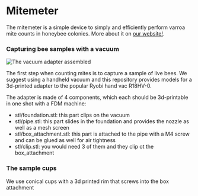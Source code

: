 # Mitemeter

The mitemeter is a simple device to simply and efficiently perform varroa mite counts in honeybee colonies. More about it on [our website!](https://hivyleague.com).


### Capturing bee samples with a vacuum


![The vacuum adapter assembled](/img/vacuum_ryobi.png)

The first step when counting mites is to capture a sample of live bees. We suggest using a handheld vacuum and this repository provides models for a 3d-printed adapter to the popular Ryobi hand vac R18HV-0.

The adapter is made of 4 components, which each should be 3d-printable in one shot with a FDM machine:

* stl/foundation.stl: this part clips on the vacuum
* stl/pipe.stl: this part slides in the foundation and provides the nozzle as well as a mesh screen
* stl/box_attachment.stl: this part is attached to the pipe with a M4 screw and can be glued as well for air tightness
* stl/clip.stl: you would need 3 of them and they clip ot the box_attachment

### The sample cups

We use conical cups with a 3d printed rim that screws into the box attachment
